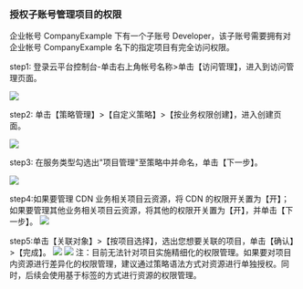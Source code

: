 ### 授权子账号管理项目的权限

企业帐号 CompanyExample 下有一个子账号 Developer，该子账号需要拥有对企业帐号 CompanyExample 名下的指定项目有完全访问权限。

step1: 登录云平台控制台-单击右上角帐号名称>单击【访问管理】，进入到访问管理页面。

![](http://imgcache.tce.fsphere.cn/image/mc.qcloudimg.com/static/img/70f40a3945e8491f98bad1e86bb13add/ff+%281%29.png)

step2: 单击【策略管理】>【自定义策略】>【按业务权限创建】，进入创建页面。

![](http://imgcache.tce.fsphere.cn/image/mc.qcloudimg.com/static/img/33495c7cc0cf33b0c1c63784b0ab475b/image.png)
	
step3: 在服务类型勾选出"项目管理"至策略中并命名，单击【下一步】。

![](http://imgcache.tce.fsphere.cn/image/mc.qcloudimg.com/static/img/3dd92d1bd3ac368fa5930eff581aafed/image.png)	

step4:如果要管理 CDN 业务相关项目云资源，将 CDN 的权限开关置为【开】；如果要管理其他业务相关项目云资源，将其他的权限开关置为【开】，并单击【下一步】。
![](http://imgcache.tce.fsphere.cn/image/mc.qcloudimg.com/static/img/a8268e994ab28579b349ebed30c7bd6b/image.png)

step5:单击【关联对象】>【按项目选择】，选出您想要关联的项目，单击【确认】>【完成】。
![](http://imgcache.tce.fsphere.cn/image/mc.qcloudimg.com/static/img/c0183aa50001903ad78a3dcaad83b979/image.png)
![](http://imgcache.tce.fsphere.cn/image/mc.qcloudimg.com/static/img/01eca4c499c0a14560ee60c51545c382/image.png)
注：目前无法针对项目实施精细化的权限管理。如果要对项目内资源进行差异化的权限管理，建议通过策略语法方式对资源进行单独授权。同时，后续会使用基于标签的方式进行资源的权限管理。